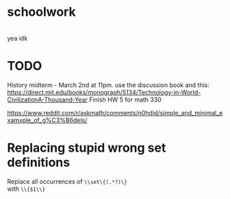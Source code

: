 # schoolwork
<br>
yea idk


# TODO
History midterm - March 2nd at 11pm. use the discussion book and this: 
https://direct.mit.edu/books/monograph/5134/Technology-in-World-CivilizationA-Thousand-Year
Finish HW 5 for math 330

https://www.reddit.com/r/askmath/comments/n0hdid/simple_and_minimal_examxple_of_g%C3%B6dels/

# Replacing stupid wrong set definitions

Replace all occurrences of `\\set\{(.*?)\}`   
with `\\{$1\\}` 
